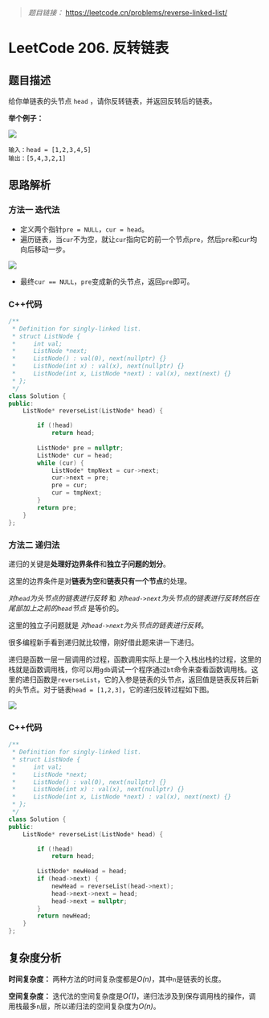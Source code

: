 > *题目链接：* https://leetcode.cn/problems/reverse-linked-list/

# LeetCode 206. 反转链表

## 题目描述

给你单链表的头节点 `head` ，请你反转链表，并返回反转后的链表。

**举个例子：**

![](https://gitee.com/ldtech007/picture/raw/master/pic/lc-0206-01.png)

```
输入：head = [1,2,3,4,5]
输出：[5,4,3,2,1]
```

## 思路解析

### 方法一 迭代法

* 定义两个指针`pre = NULL`，`cur = head`。
* 遍历链表，当`cur`不为空，就让`cur`指向它的前一个节点`pre`，然后`pre`和`cur`均向后移动一步。

![](https://gitee.com/ldtech007/picture/raw/master/pic/lc-0206-02.png)

* 最终`cur == NULL`，`pre`变成新的头节点，返回`pre`即可。

### C++代码

```cpp
/**
 * Definition for singly-linked list.
 * struct ListNode {
 *     int val;
 *     ListNode *next;
 *     ListNode() : val(0), next(nullptr) {}
 *     ListNode(int x) : val(x), next(nullptr) {}
 *     ListNode(int x, ListNode *next) : val(x), next(next) {}
 * };
 */
class Solution {
public:
    ListNode* reverseList(ListNode* head) {

        if (!head)
            return head;
        
        ListNode* pre = nullptr;
        ListNode* cur = head;
        while (cur) {
            ListNode* tmpNext = cur->next;
            cur->next = pre;
            pre = cur;
            cur = tmpNext;
        }
        return pre;
    }
};
```

### 方法二 递归法

递归的关键是**处理好边界条件**和**独立子问题的划分**。

这里的边界条件是对**链表为空**和**链表只有一个节点**的处理。

*对`head`为头节点的链表进行反转* 和 *对`head->next`为头节点的链表进行反转然后在尾部加上之前的`head`节点* 是等价的。 

这里的独立子问题就是 *对`head->next`为头节点的链表进行反转*。

很多编程新手看到递归就比较懵，刚好借此题来讲一下递归。

递归是函数一层一层调用的过程，函数调用实际上是一个入栈出栈的过程，这里的栈就是函数调用栈，你可以用`gdb`调试一个程序通过`bt`命令来查看函数调用栈。这里的递归函数是`reverseList`，它的入参是链表的头节点，返回值是链表反转后新的头节点。对于链表`head = [1,2,3]`，它的递归反转过程如下图。

![](https://gitee.com/ldtech007/picture/raw/master/pic/lc-0206-03.png)

### C++代码

```cpp
/**
 * Definition for singly-linked list.
 * struct ListNode {
 *     int val;
 *     ListNode *next;
 *     ListNode() : val(0), next(nullptr) {}
 *     ListNode(int x) : val(x), next(nullptr) {}
 *     ListNode(int x, ListNode *next) : val(x), next(next) {}
 * };
 */
class Solution {
public:
    ListNode* reverseList(ListNode* head) {

        if (!head)
            return head;
        
        ListNode* newHead = head;
        if (head->next) {
            newHead = reverseList(head->next);
            head->next->next = head;
            head->next = nullptr;
        }
        return newHead;
    }
};
```
## 复杂度分析

**时间复杂度：** 两种方法的时间复杂度都是*O(n)*，其中`n`是链表的长度。

**空间复杂度：** 迭代法的空间复杂度是*O(1)*，递归法涉及到保存调用栈的操作，调用栈最多`n`层，所以递归法的空间复杂度为*O(n)*。
